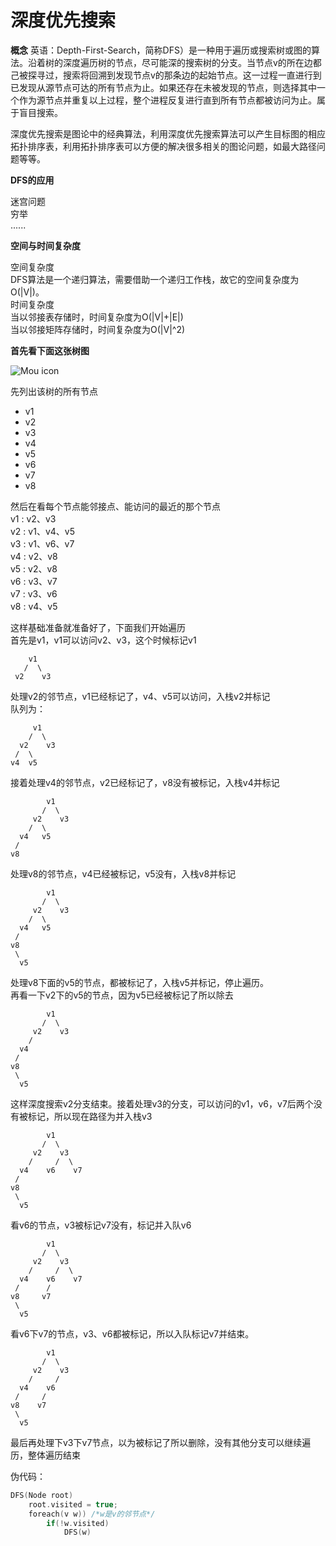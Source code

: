 # 深度优先搜索
**概念** 英语：Depth-First-Search，简称DFS）是一种用于遍历或搜索树或图的算法。沿着树的深度遍历树的节点，尽可能深的搜索树的分支。当节点v的所在边都己被探寻过，搜索将回溯到发现节点v的那条边的起始节点。这一过程一直进行到已发现从源节点可达的所有节点为止。如果还存在未被发现的节点，则选择其中一个作为源节点并重复以上过程，整个进程反复进行直到所有节点都被访问为止。属于盲目搜索。

深度优先搜索是图论中的经典算法，利用深度优先搜索算法可以产生目标图的相应拓扑排序表，利用拓扑排序表可以方便的解决很多相关的图论问题，如最大路径问题等等。

**DFS的应用**

迷宫问题<br />
穷举</br >
......

**空间与时间复杂度**

空间复杂度</br>
DFS算法是一个递归算法，需要借助一个递归工作栈，故它的空间复杂度为O(|V|)。<br />
时间复杂度<br />
当以邻接表存储时，时间复杂度为O(|V|+|E|)<br />
当以邻接矩阵存储时，时间复杂度为O(|V|^2)<br />

**首先看下面这张树图**

![Mou icon](http://ocaya4boy.bkt.clouddn.com/WechatIMG5.jpeg?imageView2/1/w/200/h/250)


先列出该树的所有节点

* v1
* v2
* v3
* v4
* v5
* v6
* v7
* v8

然后在看每个节点能邻接点、能访问的最近的那个节点<br />
v1 : v2、v3<br />
v2 : v1、v4、v5<br />
v3 : v1、v6、v7<br />
v4 : v2、v8<br />
v5 : v2、v8<br />
v6 : v3、v7<br />
v7 : v3、v6<br />
v8 : v4、v5<br />

这样基础准备就准备好了，下面我们开始遍历<br />
首先是v1，v1可以访问v2、v3，这个时候标记v1<br />

```
	v1
   /  \
 v2	   v3
```
处理v2的邻节点，v1已经标记了，v4、v5可以访问，入栈v2并标记<br />
队列为：<br />

```
	 v1
    /  \
  v2	v3
 /  \
v4  v5
```
接着处理v4的邻节点，v2已经标记了，v8没有被标记，入栈v4并标记<br />

```
		v1
 	   /  \
	 v2    v3
	/  \
  v4   v5
 /
v8 
```
处理v8的邻节点，v4已经被标记，v5没有，入栈v8并标记<br />

```
		v1
 	   /  \
	 v2    v3
	/  \
  v4   v5
 /
v8 
 \
  v5
```
处理v8下面的v5的节点，都被标记了，入栈v5并标记，停止遍历。<br />
再看一下v2下的v5的节点，因为v5已经被标记了所以除去<br />

```
		v1
 	   /  \
	 v2    v3
	/
  v4
 /
v8 
 \
  v5
```
这样深度搜索v2分支结束。接着处理v3的分支，可以访问的v1，v6，v7后两个没有被标记，所以现在路径为并入栈v3<br />

```
		v1
 	   /  \
	 v2    v3
	/     /  \
  v4    v6    v7
 /
v8 
 \
  v5
```
看v6的节点，v3被标记v7没有，标记并入队v6<br />

```
		v1
 	   /  \
	 v2    v3
	/     /  \
  v4    v6    v7
 /		/
v8 	   v7
 \
  v5
```

看v6下v7的节点，v3、v6都被标记，所以入队标记v7并结束。<br />

```
		v1
 	   /  \
	 v2    v3
	/     /  
  v4    v6    
 /     /
v8 	  v7
 \
  v5
```

最后再处理下v3下v7节点，以为被标记了所以删除，没有其他分支可以继续遍历，整体遍历结束<br />


伪代码：

```c
DFS(Node root) 
	root.visited = true;
	foreach(v w)) /*w是v的邻节点*/
		if(!w.visited)
			DFS(w)
```


